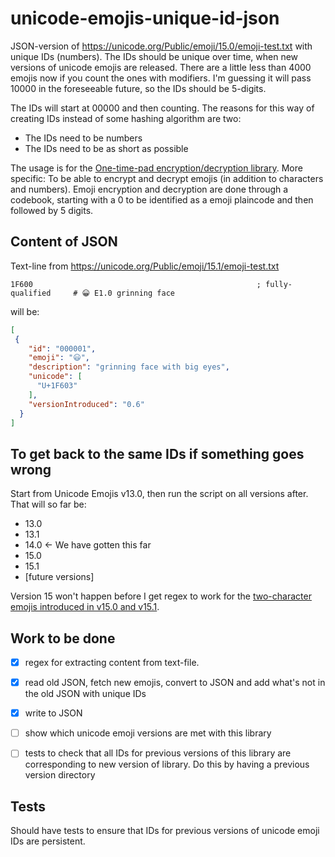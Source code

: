 # unicode-emojis-unique-id-json

JSON-version of https://unicode.org/Public/emoji/15.0/emoji-test.txt with unique IDs (numbers). The IDs should be unique over time, when new versions of unicode emojis are released. There are a little less than 4000 emojis now if you count the ones with modifiers. I'm guessing it will pass 10000 in the foreseeable future, so the IDs should be 5-digits.

The IDs will start at 00000 and then counting. The reasons for this way of creating IDs instead of some hashing algorithm are two:

* The IDs need to be numbers
* The IDs need to be as short as possible

The usage is for the [One-time-pad encryption/decryption library](https://github.com/eklem/otp-encryption-decryption-lib). More specific: To be able to encrypt and decrypt emojis (in addition to characters and numbers). Emoji encryption and decryption are done through a codebook, starting with a 0 to be identified as a emoji plaincode and then followed by 5 digits.

## Content of JSON

Text-line from https://unicode.org/Public/emoji/15.1/emoji-test.txt

```text
1F600                                                  ; fully-qualified     # 😀 E1.0 grinning face
```

will be:

```Json
[
 {
    "id": "000001",
    "emoji": "😃",
    "description": "grinning face with big eyes",
    "unicode": [
      "U+1F603"
    ],
    "versionIntroduced": "0.6"
  }
]
```

## To get back to the same IDs if something goes wrong

Start from Unicode Emojis v13.0, then run the script on all versions after. That will so far be:

* 13.0
* 13.1
* 14.0 <- We have gotten this far
* 15.0
* 15.1
* [future versions]

Version 15 won't happen before I get regex to work for the [two-character emojis introduced in v15.0 and v15.1](https://github.com/eklem/unicode-emojis-unique-id-json/issues/9).

## Work to be done

* [x] regex for extracting content from text-file.
* [x] read old JSON, fetch new emojis, convert to JSON and add what's not in the old JSON with unique IDs
* [x] write to JSON
* [ ] show which unicode emoji versions are met with this library
* [ ] tests to check that all IDs for previous versions of this library are corresponding to new version of library. Do this by having a previous version directory


## Tests

Should have tests to ensure that IDs for previous versions of unicode emoji IDs are persistent.
